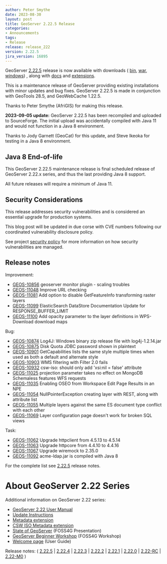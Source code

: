 ```yaml
---
author: Peter Smythe
date: 2023-08-30
layout: post
title: GeoServer 2.22.5 Release
categories:
- Announcements
tags:
- Release
release: release_222
version: 2.22.5
jira_version: 16895
--- 
```


GeoServer [2.22.5](/release/2.22.5/) release is now available
with downloads (
[bin](https://sourceforge.net/projects/geoserver/files/GeoServer/2.22.5/geoserver-2.22.5-bin.zip/download),
[war](https://sourceforge.net/projects/geoserver/files/GeoServer/2.22.5/geoserver-2.22.5-war.zip/download),
[windows](https://sourceforge.net/projects/geoserver/files/GeoServer/2.22.5/GeoServer-2.22.5-winsetup.exe/download))
, along with 
[docs](https://sourceforge.net/projects/geoserver/files/GeoServer/2.22.5/geoserver-2.22.5-htmldoc.zip/download) and
[extensions](https://sourceforge.net/projects/geoserver/files/GeoServer/2.22.5/extensions/).

This is a maintenance release of GeoServer providing existing installations with minor updates and bug fixes.
GeoServer 2.22.5 is made in conjunction with GeoTools 28.5, and GeoWebCache 1.22.5. 

Thanks to Peter Smythe (AfriGIS) for making this release.

**2023-09-05 update:** GeoServer 2.22.5 has been recompiled and uploaded to SourceForge. The initial upload was accidentally compiled with Java 11 and would not function in a Java 8 environment. 

Thanks to Jody Garnett (GeoCat) for this update, and Steve Ikeoka for testing in a Java 8 environment.

## Java 8 End-of-life

This GeoServer 2.22.5 maintenance release is final scheduled release of GeoServer 2.22.x series, and thus the last providing Java 8 support.

All future releases will require a minimum of Java 11.

## Security Considerations

This release addresses security vulnerabilities and is considered an essential upgrade for production systems.

This blog post will be updated in due corse with CVE numbers following our coordinated vulnerability disclosure policy.

See project [security policy](https://github.com/geoserver/geoserver/blob/main/SECURITY.md) for more information on how security vulnerabilities are managed.

## Release notes

Improvement:

* [GEOS-10856](https://osgeo-org.atlassian.net//browse/GEOS-10856) geoserver monitor plugin - scaling troubles
* [GEOS-11048](https://osgeo-org.atlassian.net//browse/GEOS-11048) Improve URL checking
* [GEOS-11081](https://osgeo-org.atlassian.net//browse/GEOS-11081) Add option to disable GetFeatureInfo transforming raster layers
* [GEOS-11099](https://osgeo-org.atlassian.net//browse/GEOS-11099) ElasticSearch DataStore Documentation Update for RESPONSE_BUFFER_LIMIT
* [GEOS-11100](https://osgeo-org.atlassian.net//browse/GEOS-11100) Add opacity parameter to the layer definitions in WPS-Download download maps

Bug:

* [GEOS-10874](https://osgeo-org.atlassian.net//browse/GEOS-10874) Log4J: Windows binary zip release file with log4j-1.2.14.jar
* [GEOS-10875](https://osgeo-org.atlassian.net//browse/GEOS-10875) Disk Quota JDBC password shown in plaintext 
* [GEOS-10901](https://osgeo-org.atlassian.net//browse/GEOS-10901) GetCapabilities lists the same style multiple times when used as both a default and alternate style
* [GEOS-10903](https://osgeo-org.atlassian.net//browse/GEOS-10903) WMS filtering with Filter 2.0 fails
* [GEOS-10932](https://osgeo-org.atlassian.net//browse/GEOS-10932) csw-iso: should only add 'xsi:nil = false' attribute
* [GEOS-11025](https://osgeo-org.atlassian.net//browse/GEOS-11025) projection parameter takes no effect on MongoDB Schemaless features WFS requests
* [GEOS-11035](https://osgeo-org.atlassian.net//browse/GEOS-11035) Enabling OSEO from Workspace Edit Page Results in an NPE
* [GEOS-11054](https://osgeo-org.atlassian.net//browse/GEOS-11054) NullPointerException creating layer with REST, along with attribute list
* [GEOS-11055](https://osgeo-org.atlassian.net//browse/GEOS-11055) Multiple layers against the same ES document type conflict with each other
* [GEOS-11069](https://osgeo-org.atlassian.net//browse/GEOS-11069) Layer configuration page doesn't work for broken SQL views

Task:

* [GEOS-11062](https://osgeo-org.atlassian.net//browse/GEOS-11062)  Upgrade httpclient from 4.5.13 to 4.5.14
* [GEOS-11063](https://osgeo-org.atlassian.net//browse/GEOS-11063) Upgrade httpcore from 4.4.10 to 4.4.16
* [GEOS-11067](https://osgeo-org.atlassian.net//browse/GEOS-11067) Upgrade wiremock to 2.35.0
* [GEOS-11092](https://osgeo-org.atlassian.net//browse/GEOS-11092) acme-ldap.jar is compiled with Java 8

For the complete list see [2.22.5](https://github.com/geoserver/geoserver/releases/tag/2.22.5) release notes. 

# About GeoServer 2.22 Series

Additional information on GeoServer 2.22 series:

* [GeoServer 2.22 User Manual](https://docs.geoserver.org/2.22.x/en/user/)
* [Update Instructions](https://docs.geoserver.org/latest/en/user/installation/upgrade.html)
* [Metadata extension](https://docs.geoserver.org/latest/en/user/extensions/metadata/index.html)
* [CSW ISO Metadata extension](https://docs.geoserver.org/latest/en/user/extensions/csw-iso/index.html)
* [State of GeoServer](https://docs.google.com/presentation/d/1mnOFSvYb8npVudvUR5MSjSTFHc6ZQ_bStafZrBV7LZ8/edit?usp=sharing) (FOSS4G Presentation)
* [GeoServer Beginner Workshop](https://docs.google.com/presentation/d/1fbPLN-1Cs95WK-IxDG1PxCEKyHwFbNBGNkkomxmLr0Y/edit?usp=sharing) (FOSS4G Workshop)
* [Welcome page](https://docs.geoserver.org/latest/en/user/webadmin/welcome.html) (User Guide)

Release notes:
( [2.22.5](https://github.com/geoserver/geoserver/releases/tag/2.22.5)
| [2.22.4](https://github.com/geoserver/geoserver/releases/tag/2.22.4)
| [2.22.3](https://github.com/geoserver/geoserver/releases/tag/2.22.3)
| [2.22.2](https://github.com/geoserver/geoserver/releases/tag/2.22.2)
| [2.22.1](https://github.com/geoserver/geoserver/releases/tag/2.22.1)
| [2.22.0](https://github.com/geoserver/geoserver/releases/tag/2.22.0)
| [2.22-RC](https://github.com/geoserver/geoserver/releases/tag/2.22-RC)
| [2.22-M0](https://github.com/geoserver/geoserver/releases/tag/2.22-M0)
) 

